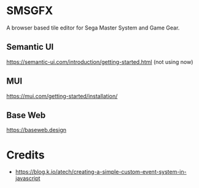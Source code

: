 # SMSGFX
A browser based tile editor for Sega Master System and Game Gear.

## Semantic UI
https://semantic-ui.com/introduction/getting-started.html
(not using now)

## MUI 
https://mui.com/getting-started/installation/

## Base Web
https://baseweb.design

# Credits 
* https://blog.k.io/atech/creating-a-simple-custom-event-system-in-javascript